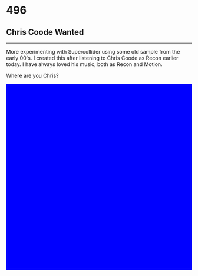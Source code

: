 # 496
## Chris Coode Wanted
---

More experimenting with Supercollider using some old sample from the early 00's. I created this after listening to Chris Coode as Recon earlier today. I have always loved his music, both as Recon and Motion. 

Where are you Chris?


![Image](/assets/img/snd00.png)